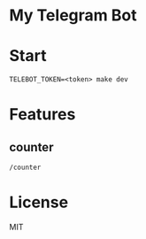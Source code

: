# My Telegram Bot

# Start

```
TELEBOT_TOKEN=<token> make dev
```

# Features

## counter

`/counter`

# License

MIT
